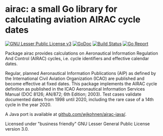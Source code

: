 # airac: a small Go library for calculating aviation AIRAC cycle dates

[![GNU Lesser Public License v3](https://www.gnu.org/graphics/lgplv3-88x31.png)](https://www.gnu.org/licenses/lgpl-3.0.html)
[![GoDoc](https://godoc.org/github.com/wjkohnen/airac?status.svg)](https://godoc.org/github.com/wjkohnen/airac)
[![Build Status](https://travis-ci.org/wjkohnen/airac.svg?branch=master)](https://travis-ci.org/wjkohnen/airac)
[![Go Report](https://goreportcard.com/badge/github.com/wjkohnen/airac)](https://goreportcard.com/report/github.com/wjkohnen/airac)

Package airac provides calculations on Aeronautical Information Regulation And
Control (AIRAC) cycles, i.e. cycle identifiers and effective calendar dates.

Regular, planned Aeronautical Information Publications (AIP) as defined by the
International Civil Aviation Organization (ICAO) are published and become
effective at fixed dates. This package implements the AIRAC cycle definition as
published in the ICAO Aeronautical Information Services Manual (DOC 8126;
AN/872; 6th Edition; 2003). Test cases validate documented dates from 1998 until
2020, including the rare case of a 14th cycle in the year 2020.

A Java port is available at [github.com/wjkohnen/airac-java/](https://github.com/wjkohnen/airac-java/).

Licensed under "business friendly" GNU Lesser General Public License version 3.0. 
